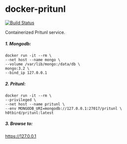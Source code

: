 # docker-pritunl

[![Build Status](https://travis-ci.org/h0tbird/docker-pritunl.svg?branch=master)](https://travis-ci.org/h0tbird/docker-pritunl)

Containerized Pritunl service.

##### 1. Mongodb:

```
docker run -it --rm \
--net host --name mongo \
--volume /var/lib/mongo:/data/db \
mongo:3.2 \
--bind_ip 127.0.0.1
```

##### 2. Pritunl:

```
docker run -it --rm \
--privileged \
--net host --name pritunl \
--env MONGODB_URI=mongodb://127.0.0.1:27017/pritunl \
h0tbird/pritunl:latest
```

##### 3. Browse to:

https://127.0.0.1
